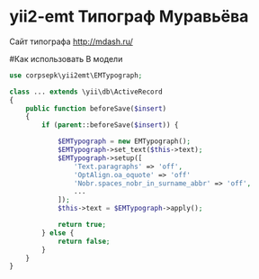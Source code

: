 yii2-emt Типограф Муравьёва
===============

Сайт типографа http://mdash.ru/

#Как использовать
В модели
```php
use corpsepk\yii2emt\EMTypograph;

class ... extends \yii\db\ActiveRecord
{
    public function beforeSave($insert)
    {
        if (parent::beforeSave($insert)) {

            $EMTypograph = new EMTypograph();
            $EMTypograph->set_text($this->text);
            $EMTypograph->setup([
                'Text.paragraphs' => 'off', 
                'OptAlign.oa_oquote' => 'off'
                'Nobr.spaces_nobr_in_surname_abbr' => 'off',
                ...
            ]);
            $this->text = $EMTypograph->apply();

            return true;
        } else {
            return false;
        }
    }
}
```